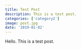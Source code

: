 ```yaml
---
title: Test Post
description: This is a test post.
categories: ['category2']
image: post.jpg
date: '2019-01-02'
---
```


Hello.
This is a test post.
